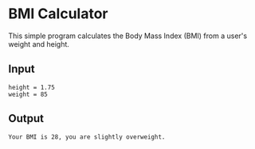 # BMI Calculator

This simple program calculates the Body Mass Index (BMI) from a user's weight and height.

## Input

```
height = 1.75
weight = 85
```

## Output

```
Your BMI is 28, you are slightly overweight.
```
